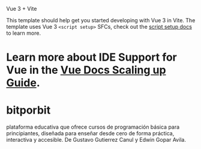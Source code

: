  Vue 3 + Vite

This template should help get you started developing with Vue 3 in Vite. The template uses Vue 3 `<script setup>` SFCs, check out the [script setup docs](https://v3.vuejs.org/api/sfc-script-setup.html#sfc-script-setup) to learn more.

Learn more about IDE Support for Vue in the [Vue Docs Scaling up Guide](https://vuejs.org/guide/scaling-up/tooling.html#ide-support).
=======
# bitporbit
plataforma educativa que ofrece cursos de programación básica para principiantes, diseñada para enseñar desde cero de forma práctica, interactiva y accesible. 
De Gustavo Gutierrez Canul y Edwin Gopar Avila.

